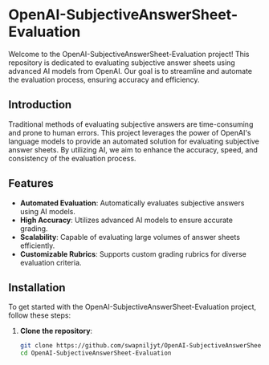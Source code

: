 # OpenAI-SubjectiveAnswerSheet-Evaluation

Welcome to the OpenAI-SubjectiveAnswerSheet-Evaluation project! This repository is dedicated to evaluating subjective answer sheets using advanced AI models from OpenAI. Our goal is to streamline and automate the evaluation process, ensuring accuracy and efficiency.

## Introduction

Traditional methods of evaluating subjective answers are time-consuming and prone to human errors. This project leverages the power of OpenAI's language models to provide an automated solution for evaluating subjective answer sheets. By utilizing AI, we aim to enhance the accuracy, speed, and consistency of the evaluation process.

## Features

- **Automated Evaluation**: Automatically evaluates subjective answers using AI models.
- **High Accuracy**: Utilizes advanced AI models to ensure accurate grading.
- **Scalability**: Capable of evaluating large volumes of answer sheets efficiently.
- **Customizable Rubrics**: Supports custom grading rubrics for diverse evaluation criteria.

## Installation

To get started with the OpenAI-SubjectiveAnswerSheet-Evaluation project, follow these steps:

1. **Clone the repository**:
   ```bash
   git clone https://github.com/swapniljyt/OpenAI-SubjectiveAnswerSheet-Evaluation.git
   cd OpenAI-SubjectiveAnswerSheet-Evaluation

